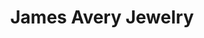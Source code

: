 ---
title: "James Avery Jewelry"
url: /houston/james-avery-jewelry-cypress-creek-parkway/
shop: jewelry
---